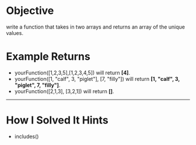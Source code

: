 # Objective
  write a function that takes in two arrays and returns an array of the unique values.

# Example Returns
* yourFunction([1,2,3,5],[1,2,3,4,5]) will return **[4]**.
* yourFunction([1, "calf", 3, "piglet"], [7, "filly"]) will return **[1, "calf", 3, "piglet", 7, "filly"]**.
* yourFunction([2,1,3], [3,2,1]) will return **[]**.
---
# How I Solved It Hints
* includes()
